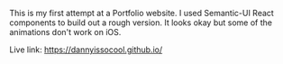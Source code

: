 This is my first attempt at a Portfolio website. I used Semantic-UI React components to build out a rough version. It looks okay but some of the animations don't work on iOS. 

Live link: https://dannyissocool.github.io/
